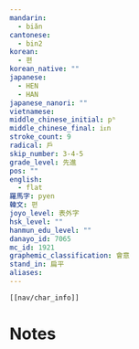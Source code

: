 ```yaml
---
mandarin:
  - biǎn
cantonese:
  - bin2
korean:
  - 편
korean_native: ""
japanese:
  - HEN
  - HAN
japanese_nanori: ""
vietnamese:
middle_chinese_initial: pʰ
middle_chinese_final: iᴇn
stroke_count: 9
radical: 戶
skip_number: 3-4-5
grade_level: 先進
pos: ""
english:
  - flat
羅馬字: pyen
韓文: 편
joyo_level: 表外字
hsk_level: ""
hanmun_edu_level: ""
danayo_id: 7065
mc_id: 1921
graphemic_classification: 會意
stand_in: 扁平
aliases:
---
```

```meta-bind-embed
[[nav/char_info]]
```

# Notes
